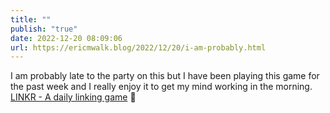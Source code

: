 ```yaml
---
title: ""
publish: "true"
date: 2022-12-20 08:09:06
url: https://ericmwalk.blog/2022/12/20/i-am-probably.html
---
```

I am probably late to the party on this but I have been playing this game for the past week and I really enjoy it to get my mind working in the morning. [LINKR - A daily linking game](https://playlinkr.net) 🧩